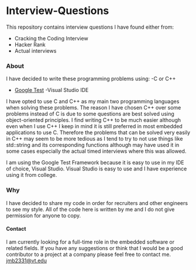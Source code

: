 # Interview-Questions
This repository contains interview questions I have found either from:
  - Cracking the Coding Interview
  - Hacker Rank
  - Actual interviews
  
   ### About
   I have decided to write these programming problems using:
   -C or C++
   - [Google Test](https://github.com/google/googletest)
   -Visual Studio IDE
   
  I have opted to use C and C++ as my main two programming languages when solving these problems. The reason I have chosen C++ over
  some problems instead of C is due to some questions are best solved using object-oriented principles. I find writing C++ to be much easier although even
  when I use C++ I keep in mind it is still preferred in most embedded applications to use C. Therefore the problems that
  can be solved very easily in C++ may seem to be more tedious as I tend to try to not use things like std::string and its 
  corresponding functions although may have used it in some cases especially the actual timed interviews where this was allowed.
  
  I am using the Google Test Framework because it is easy to use in my IDE of choice, Visual Studio. Visual Studio is easy to use and I have experience using it from college.
  
  ### Why
  I have decided to share my code in order for recruiters and other engineers to see my style. All of the code here is written by me
  and I do not give permission for anyone to copy.
  
   #### Contact
   I am currently looking for a full-time role in the embedded software or related fields. If you have any suggestions or think that I would be a good contributor to a project at a company please feel free to contact me.
  jmb2331@vt.edu
  
 
  

  

